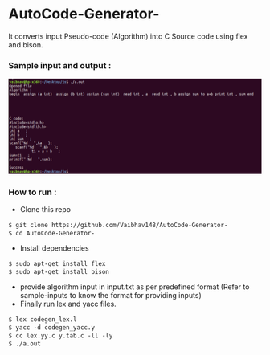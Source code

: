 # AutoCode-Generator-
It converts input Pseudo-code (Algorithm) into C Source code using flex and bison.

### Sample input and output :

<img src= "/screenshots/output.png" >

### How to run :
- Clone this repo
```
$ git clone https://github.com/Vaibhav148/AutoCode-Generator-
$ cd AutoCode-Generator-
```
- Install dependencies
```
$ sudo apt-get install flex
$ sudo apt-get install bison
```
- provide algorithm input in input.txt as per predefined format (Refer to sample-inputs to know the format for providing inputs)
- Finally run lex and yacc files.
```
$ lex codegen_lex.l
$ yacc -d codegen_yacc.y
$ cc lex.yy.c y.tab.c -ll -ly
$ ./a.out
```
